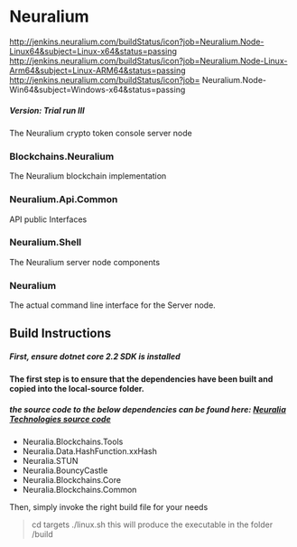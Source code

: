 # Neuralium
http://jenkins.neuralium.com/buildStatus/icon?job=Neuralium.Node-Linux64&subject=Linux-x64&status=passing
http://jenkins.neuralium.com/buildStatus/icon?job=Neuralium.Node-Linux-Arm64&subject=Linux-ARM64&status=passing
http://jenkins.neuralium.com/buildStatus/icon?job=	Neuralium.Node-Win64&subject=Windows-x64&status=passing

##### Version:  Trial run III

The Neuralium crypto token console server node

### Blockchains.Neuralium
The Neuralium blockchain implementation
### Neuralium.Api.Common
API public Interfaces
### Neuralium.Shell
The Neuralium server node components
### Neuralium
The actual command line interface for the Server node.

## Build Instructions

##### First, ensure dotnet core 2.2 SDK is installed

#### The first step is to ensure that the dependencies have been built and copied into the local-source folder.

##### the source code to the below dependencies can be found here: [Neuralia Technologies source code](https://github.com/Neuralia) 

 - Neuralia.Blockchains.Tools
 - Neuralia.Data.HashFunction.xxHash
 - Neuralia.STUN
 - Neuralia.BouncyCastle
 - Neuralia.Blockchains.Core
 - Neuralia.Blockchains.Common

Then, simply invoke the right build file for your needs
>cd targets
> ./linux.sh
this will produce the executable in the folder /build
